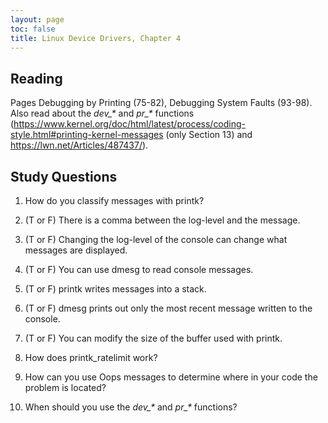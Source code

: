```yaml
---
layout: page
toc: false
title: Linux Device Drivers, Chapter 4
---
```


## Reading

Pages Debugging by Printing (75-82), Debugging System Faults (93-98).  Also read about the *dev_\** and *pr_\** functions (<https://www.kernel.org/doc/html/latest/process/coding-style.html#printing-kernel-messages> (only Section 13) and <https://lwn.net/Articles/487437/>). 

## Study Questions

1. How do you classify messages with printk?

2. (T or F) There is a comma between the log-level and the message.

3. (T or F) Changing the log-level of the console can change what messages are displayed.

4. (T or F) You can use dmesg to read console messages.

5. (T or F) printk writes messages into a stack.

6. (T or F) dmesg prints out only the most recent message written to the console.

7. (T or F) You can modify the size of the buffer used with printk.

8. How does printk_ratelimit work?

9. How can you use Oops messages to determine where in your code the problem is located?

10. When should you use the *dev_\** and *pr_\** functions?